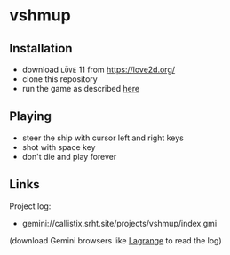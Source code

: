# vshmup

## Installation

* download `LÖVE` 11 from <https://love2d.org/>
* clone this repository
* run the game as described [here](https://love2d.org/wiki/Getting_Started)

## Playing

* steer the ship with cursor left and right keys
* shot with space key
* don't die and play forever

## Links

Project log:

* gemini://callistix.srht.site/projects/vshmup/index.gmi

(download Gemini browsers like [Lagrange](https://git.skyjake.fi/gemini/lagrange/releases) to read the log)
